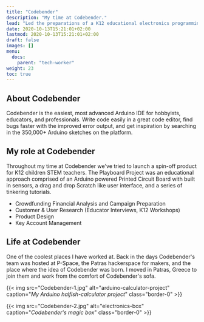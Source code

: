 ```yaml
---
title: "Codebender"
description: "My time at Codebender."
lead: "Led the preparations of a K12 educational electronics programming product along with its Kickstarter campaign."
date: 2020-10-13T15:21:01+02:00
lastmod: 2020-10-13T15:21:01+02:00
draft: false
images: []
menu:
  docs:
    parent: "tech-worker"
weight: 23
toc: true
---
```

## About Codebender

Codebender is the easiest, most advanced Arduino IDE for hobbyists, educators, and professionals. Write code easily in a great code editor, find bugs faster with the improved error output, and get inspiration by searching in the 350,000+ Arduino sketches on the platform.

## My role at Codebender

Throughout my time at Codebender we've tried to launch a spin-off product for K12 children STEM teachers. The Playboard Project was an educational approach comprised of an Arduino powered Printed Circuit Board with built in sensors, a drag and drop Scratch like user interface, and a series of tinkering tutorials.

* Crowdfunding Financial Analysis and Campaign Preparation
* Customer & User Research (Educator Interviews, K12 Workshops)
* Product Design
* Key Account Management

## Life at Codebender

One of the coolest places I have worked at. Back in the days Codebender's team was hosted at P-Space, the Patras hackerspace for makers, and the place where the idea of Codebender was born. I moved in Patras, Greece to join them and work from the comfort of Codebender's sofa.

{{< img src="Codebender-1.jpg" alt="arduino-calculator-project" caption="<em>My Arduino halfish-calculator project</em>" class="border-0" >}}

{{< img src="Codebender-2.jpg" alt="electronics-box" caption="<em>Codebender's magic box</em>" class="border-0" >}}
